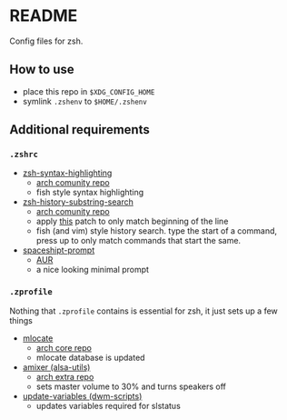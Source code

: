 # README
Config files for zsh.

## How to use
* place this repo in `$XDG_CONFIG_HOME`
* symlink `.zshenv` to `$HOME/.zshenv`

## Additional requirements
### `.zshrc`
* [zsh-syntax-highlighting](https://github.com/zsh-users/zsh-syntax-highlighting)
    * [arch comunity repo](https://archlinux.org/packages/community/any/zsh-syntax-highlighting/)
    * fish style syntax highlighting
* [zsh-history-substring-search](https://github.com/zsh-users/zsh-history-substring-search)
    * [arch comunity repo](https://archlinux.org/packages/community/any/zsh-history-substring-search/)
    * apply [this](https://github.com/zsh-users/zsh-history-substring-search/commit/220e3a03e04055d683b242054fa195d146f10d84.diff) patch to only match beginning of the line
    * fish (and vim) style history search. type the start of a command, press up to only match commands that start the same.
* [spaceshipt-prompt](https://github.com/spaceship-prompt/spaceship-prompt)
    * [AUR](https://aur.archlinux.org/packages/spaceship-prompt/)
    * a nice looking minimal prompt

### `.zprofile`
Nothing that `.zprofile` contains is essential for zsh, it just sets up a few things
* [mlocate](https://pagure.io/mlocate)
    * [arch core repo](https://archlinux.org/packages/core/x86_64/mlocate/)
    * mlocate database is updated
* [amixer (alsa-utils)](https://github.com/alsa-project/alsa-utils)
    * [arch extra repo](https://archlinux.org/packages/extra/x86_64/alsa-utils/)
    * sets master volume to 30% and turns speakers off
* [update-variables (dwm-scripts)](https://github.com/dk949/dwm-scripts)
    * updates variables required for slstatus
